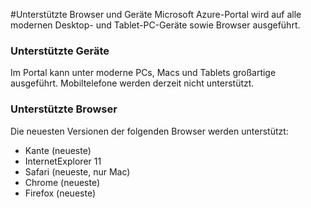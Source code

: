 <properties
    pageTitle="Unterstützte Browser und Geräte"
    description="Beschreibt die Browsern und Geräten, auf denen Azure-Portal funktionieren." 
    services=""
    documentationCenter=""
    authors="flanakin"
    writer="flanakin"
    manager="lwelicki"
    editor=""/>

<tags
    ms.service="multiple"
    ms.workload="multiple"
    ms.tgt_pltfrm="ibiza"
    ms.devlang="na"
    ms.topic="article"
    ms.date="07/23/2015"
    ms.author="micflan"/>

#<a name="supported-browsers-and-devices"></a>Unterstützte Browser und Geräte
Microsoft Azure-Portal wird auf alle modernen Desktop- und Tablet-PC-Geräte sowie Browser ausgeführt.

### <a name="supported-devices"></a>Unterstützte Geräte
Im Portal kann unter moderne PCs, Macs und Tablets großartige ausgeführt. Mobiltelefone werden derzeit nicht unterstützt.

### <a name="supported-browsers"></a>Unterstützte Browser
Die neuesten Versionen der folgenden Browser werden unterstützt:

- Kante (neueste)
- InternetExplorer 11
- Safari (neueste, nur Mac)
- Chrome (neueste)
- Firefox (neueste)
